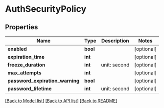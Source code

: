 # AuthSecurityPolicy

## Properties
Name | Type | Description | Notes
------------ | ------------- | ------------- | -------------
**enabled** | **bool** |  | [optional] 
**expiration_time** | **int** |  | [optional] 
**freeze_duration** | **int** | unit: second | [optional] 
**max_attempts** | **int** |  | [optional] 
**password_expiration_warning** | **bool** |  | [optional] 
**password_lifetime** | **int** | unit: second | [optional] 

[[Back to Model list]](../README.md#documentation-for-models) [[Back to API list]](../README.md#documentation-for-api-endpoints) [[Back to README]](../README.md)


